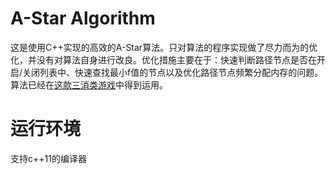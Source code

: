 # A-Star Algorithm
这是使用C++实现的高效的A-Star算法。只对算法的程序实现做了尽力而为的优化，并没有对算法自身进行改良。优化措施主要在于：快速判断路径节点是否在开启/关闭列表中、快速查找最小f值的节点以及优化路径节点频繁分配内存的问题。算法已经在[这款三消类游戏](https://github.com/zhangpanyi/eliminate-game)中得到运用。

# 运行环境
支持c++11的编译器
